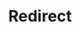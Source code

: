 ﻿---
layout: src/layouts/Redirect.astro
title: Redirect
redirect: https://yamldoc.liuyan.wang/docs/infrastructure/deployment-targets/linux/sudo-commands
pubDate:  2023-01-01
navSearch: false
navSitemap: false
navMenu: false
---
